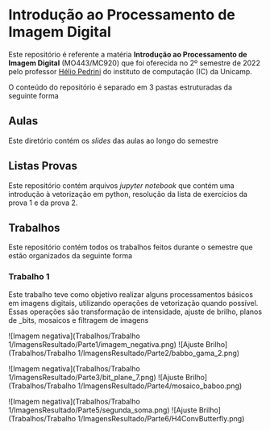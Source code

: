 # Introdução ao Processamento de Imagem Digital

Este repositório é referente a matéria **Introdução ao Processamento de Imagem Digital**
(MO443/MC920) que foi oferecida no 2º semestre de 2022 pelo professor [Hélio Pedrini](https://www.ic.unicamp.br/~helio/)
do instituto de computação (IC) da Unicamp.

O conteúdo do repositório é separado em 3 pastas estruturadas da seguinte forma

## Aulas

Este diretório contém os _slides_ das aulas ao longo do semestre

## Listas Provas

Este repositório contém arquivos _jupyter notebook_ que contém uma introdução à vetorização em python, resolução da
lista de exercícios da prova 1 e da prova 2.

## Trabalhos

Este repositório contém todos os trabalhos feitos durante o semestre que estão organizados da seguinte forma

### Trabalho 1

Este trabalho teve como objetivo realizar alguns processamentos básicos em imagens digitais, utilizando operações de
vetorização quando possível. Essas operações são transformação de
intensidade, ajuste de brilho, planos de _bits, mosaicos e filtragem de imagens

![Imagem negativa](Trabalhos/Trabalho 1/ImagensResultado/Parte1/imagem_negativa.png) ![Ajuste Brilho](Trabalhos/Trabalho 1/ImagensResultado/Parte2/babbo_gama_2.png)

![Imagem negativa](Trabalhos/Trabalho 1/ImagensResultado/Parte3/bit_plane_7.png) ![Ajuste Brilho](Trabalhos/Trabalho 1/ImagensResultado/Parte4/mosaico_baboo.png)

![Imagem negativa](Trabalhos/Trabalho 1/ImagensResultado/Parte5/segunda_soma.png) ![Ajuste Brilho](Trabalhos/Trabalho 1/ImagensResultado/Parte6/H4ConvButterfly.png)